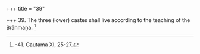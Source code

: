 +++
title = "39"

+++
39. The three (lower) castes shall live according to the teaching of the Brāhmaṇa. [^29] 


[^29]:  -41. Gautama XI, 25-27.
